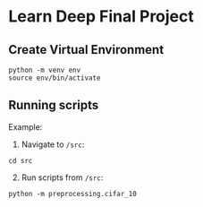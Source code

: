 # Learn Deep Final Project

## Create Virtual Environment

```
python -m venv env
source env/bin/activate
```

## Running scripts

Example:

1. Navigate to `/src`:

```
cd src
```

2. Run scripts from `/src`:

```
python -m preprocessing.cifar_10
```
